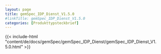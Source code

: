 ```yaml
---
layout: page
title: gemSpec_IDP_Dienst_V1.5.0
#linkTitle: gemSpec_IDP_Dienst_V1.5.0
categories: [Produkttypsteckbrief]
---
```

{{< include-html "content/de/docs/gemSpec/gemSpec_IDP_Dienst/gemSpec_IDP_Dienst_V1.5.0.html" >}}